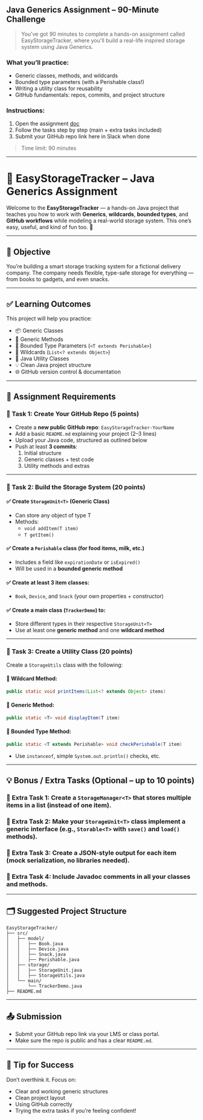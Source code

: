 ## Java Generics Assignment – 90-Minute Challenge
> You’ve got 90 minutes to complete a hands-on assignment called EasyStorageTracker, where you'll build a real-life inspired storage system using Java Generics.

### What you’ll practice:
- Generic classes, methods, and wildcards 
- Bounded type parameters (with a Perishable class!)
- Writing a utility class for reusability 
- GitHub fundamentals: repos, commits, and project structure 

### Instructions:
1. Open the assignment [doc](https://github.com/FW-Zalando-Java-Backend-Engineer/EasyStorageTracker) 
2. Follow the tasks step by step (main + extra tasks included)
3. Submit your GitHub repo link here in Slack  when done

> Time limit: 90 minutes
---

# 🚚 EasyStorageTracker – Java Generics Assignment

Welcome to the **EasyStorageTracker** — a hands-on Java project that teaches you how to work with **Generics**, **wildcards**, **bounded types**, and **GitHub workflows** while modeling a real-world storage system. This one’s easy, useful, and kind of fun too. 🎉

---

## 🎯 Objective

You’re building a smart storage tracking system for a fictional delivery company. The company needs flexible, type-safe storage for everything — from books to gadgets, and even snacks.

---

## ✅ Learning Outcomes

This project will help you practice:

- 📦 Generic Classes
- 🧠 Generic Methods
- 🧃 Bounded Type Parameters (`<T extends Perishable>`)
- 🎯 Wildcards (`List<? extends Object>`)
- 🧰 Java Utility Classes
- 💡 Clean Java project structure
- 🌐 GitHub version control & documentation

---

## 🚀 Assignment Requirements

### 🔹 Task 1: Create Your GitHub Repo (5 points)
- Create a **new public GitHub repo**: `EasyStorageTracker-YourName`
- Add a basic `README.md` explaining your project (2–3 lines)
- Upload your Java code, structured as outlined below
- Push at least **3 commits**:
    1. Initial structure
    2. Generic classes + test code
    3. Utility methods and extras

---

### 🔹 Task 2: Build the Storage System (20 points)

#### ✅ Create `StorageUnit<T>` (Generic Class)
- Can store any object of type T
- Methods:
    - `void addItem(T item)`
    - `T getItem()`

#### ✅ Create a `Perishable` class (for food items, milk, etc.)
- Includes a field like `expirationDate` or `isExpired()`
- Will be used in a **bounded generic method**

#### ✅ Create at least 3 item classes:
- `Book`, `Device`, and `Snack` (your own properties + constructor)

#### ✅ Create a main class (`TrackerDemo`) to:
- Store different types in their respective `StorageUnit<T>`
- Use at least one **generic method** and one **wildcard method**

---

### 🔹 Task 3: Create a Utility Class (20 points)

Create a `StorageUtils` class with the following:

#### 📌 Wildcard Method:
```java
public static void printItems(List<? extends Object> items)
```

#### 📌 Generic Method:
```java
public static <T> void displayItem(T item)
```

#### 📌 Bounded Type Method:
```java
public static <T extends Perishable> void checkPerishable(T item)
```

- Use `instanceof`, simple `System.out.println()` checks, etc.

---

## 💡 Bonus / Extra Tasks (Optional – up to 10 points)

### 🔸 Extra Task 1: Create a `StorageManager<T>` that stores **multiple** items in a list (instead of one item).

### 🔸 Extra Task 2: Make your `StorageUnit<T>` class **implement a generic interface** (e.g., `Storable<T>` with `save()` and `load()` methods).

### 🔸 Extra Task 3: Create a **JSON-style output** for each item (mock serialization, no libraries needed).

### 🔸 Extra Task 4: Include **Javadoc comments** in all your classes and methods.

---

## 🗂️ Suggested Project Structure

```
EasyStorageTracker/
├── src/
│   ├── model/
│   │   ├── Book.java
│   │   ├── Device.java
│   │   ├── Snack.java
│   │   ├── Perishable.java
│   ├── storage/
│   │   ├── StorageUnit.java
│   │   ├── StorageUtils.java
│   └── main/
│       └── TrackerDemo.java
├── README.md
```

---

## 📤 Submission

- Submit your GitHub repo link via your LMS or class portal.
- Make sure the repo is public and has a clear `README.md`.

---

## 🧠 Tip for Success

Don’t overthink it. Focus on:

- Clear and working generic structures
- Clean project layout
- Using GitHub correctly
- Trying the extra tasks if you’re feeling confident!
